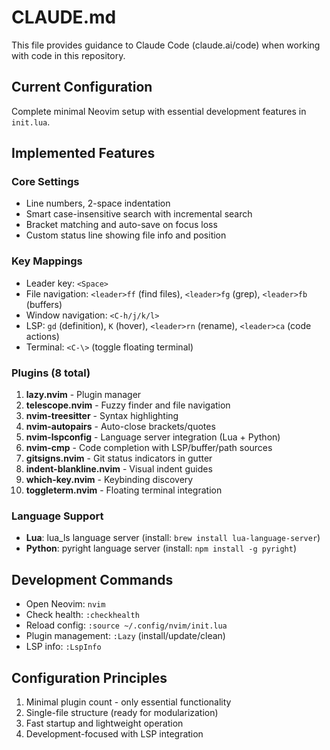 # CLAUDE.md

This file provides guidance to Claude Code (claude.ai/code) when working with code in this repository.

## Current Configuration

Complete minimal Neovim setup with essential development features in `init.lua`.

## Implemented Features

### Core Settings
- Line numbers, 2-space indentation
- Smart case-insensitive search with incremental search
- Bracket matching and auto-save on focus loss
- Custom status line showing file info and position

### Key Mappings
- Leader key: `<Space>`
- File navigation: `<leader>ff` (find files), `<leader>fg` (grep), `<leader>fb` (buffers)
- Window navigation: `<C-h/j/k/l>`
- LSP: `gd` (definition), `K` (hover), `<leader>rn` (rename), `<leader>ca` (code actions)
- Terminal: `<C-\>` (toggle floating terminal)

### Plugins (8 total)
1. **lazy.nvim** - Plugin manager
2. **telescope.nvim** - Fuzzy finder and file navigation
3. **nvim-treesitter** - Syntax highlighting
4. **nvim-autopairs** - Auto-close brackets/quotes
5. **nvim-lspconfig** - Language server integration (Lua + Python)
6. **nvim-cmp** - Code completion with LSP/buffer/path sources
7. **gitsigns.nvim** - Git status indicators in gutter
8. **indent-blankline.nvim** - Visual indent guides
9. **which-key.nvim** - Keybinding discovery
10. **toggleterm.nvim** - Floating terminal integration

### Language Support
- **Lua**: lua_ls language server (install: `brew install lua-language-server`)
- **Python**: pyright language server (install: `npm install -g pyright`)

## Development Commands

- Open Neovim: `nvim`
- Check health: `:checkhealth`
- Reload config: `:source ~/.config/nvim/init.lua`
- Plugin management: `:Lazy` (install/update/clean)
- LSP info: `:LspInfo`

## Configuration Principles

1. Minimal plugin count - only essential functionality
2. Single-file structure (ready for modularization)
3. Fast startup and lightweight operation
4. Development-focused with LSP integration